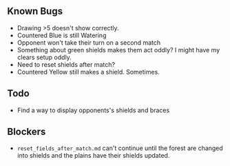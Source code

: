 ## Known Bugs

- Drawing >5 doesn't show correctly.
- Countered Blue is still Watering
- Opponent won't take their turn on a second match
- Something about green shields makes them act oddly? I might have my clears setup oddly.
- Need to reset shields after match?
- Countered Yellow still makes a shield. Sometimes.

## Todo

- Find a way to display opponents's shields and braces


## Blockers

- `reset_fields_after_match.md` can't continue until the forest are changed into shields and the plains have their shields updated.
